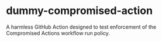 # dummy-compromised-action
A harmless GitHub Action designed to test enforcement of the Compromised Actions workflow run policy.
